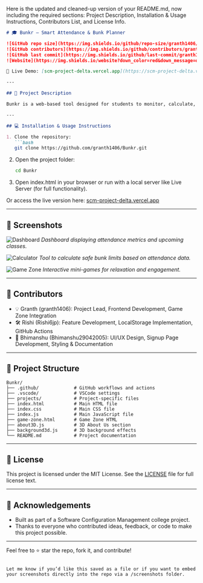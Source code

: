 Here is the updated and cleaned-up version of your README.md, now including the required sections: Project Description, Installation & Usage Instructions, Contributors List, and License Info.

````markdown
# 🎓 Bunkr – Smart Attendance & Bunk Planner

![GitHub repo size](https://img.shields.io/github/repo-size/granth1406/Bunkr)
![GitHub contributors](https://img.shields.io/github/contributors/granth1406/Bunkr)
![GitHub last commit](https://img.shields.io/github/last-commit/granth1406/Bunkr)
![Website](https://img.shields.io/website?down_color=red&down_message=offline&up_color=green&up_message=online&url=https%3A%2F%2Fscm-project-delta.vercel.app)

🔗 Live Demo: [scm-project-delta.vercel.app](https://scm-project-delta.vercel.app/)

---

## 📌 Project Description

Bunkr is a web-based tool designed for students to monitor, calculate, and plan their class attendance effectively. It is useful for tracking how many classes you’ve attended and how many you can still afford to miss — making it easier to “bunk” classes responsibly without falling below the minimum attendance requirement.

---

## 💻 Installation & Usage Instructions

1. Clone the repository:
   ```bash
   git clone https://github.com/granth1406/Bunkr.git
````

2. Open the project folder:

   ```bash
   cd Bunkr
   ```
3. Open index.html in your browser or run with a local server like Live Server (for full functionality).

Or access the live version here: [scm-project-delta.vercel.app](https://scm-project-delta.vercel.app/)

---

## 📸 Screenshots

![Dashboard](https://github.com/user-attachments/assets/f9099fb7-3388-43a0-8fe7-26b27da7e511)
*Dashboard displaying attendance metrics and upcoming classes.*

![Calculator](https://github.com/user-attachments/assets/d4662eb3-df7b-439a-a600-e85158b0aba2)
*Tool to calculate safe bunk limits based on attendance data.*

![Game Zone](https://github.com/user-attachments/assets/ab27ca8d-6e14-4dd0-89d8-05ab8aacb4bd)
*Interactive mini-games for relaxation and engagement.*

---

## 👥 Contributors

* 💡 Granth (granth1406): Project Lead, Frontend Development, Game Zone Integration
* 🛠️ Rishi (Rishi6jp): Feature Development, LocalStorage Implementation, GitHub Actions
* 🎨 Bhimanshu (Bhimanshu29042005): UI/UX Design, Signup Page Development, Styling & Documentation

---

## 📂 Project Structure

```
Bunkr/
├── .github/             # GitHub workflows and actions
├── .vscode/             # VSCode settings
├── projects/            # Project-specific files
├── index.html           # Main HTML file
├── index.css            # Main CSS file
├── index.js             # Main JavaScript file
├── game-zone.html       # Game Zone HTML
├── about3D.js           # 3D About Us section
├── background3d.js      # 3D background effects
└── README.md            # Project documentation
```

---

## 📄 License

This project is licensed under the MIT License.
See the [LICENSE](./LICENSE) file for full license text.

---

## 🙌 Acknowledgements

* Built as part of a Software Configuration Management college project.
* Thanks to everyone who contributed ideas, feedback, or code to make this project possible.

---

Feel free to ⭐ star the repo, fork it, and contribute!

```

Let me know if you’d like this saved as a file or if you want to embed your screenshots directly into the repo via a /screenshots folder.
```
